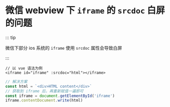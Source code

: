 # 微信 webview 下 `iframe` 的 `srcdoc` 白屏的问题

::: tip

微信下部分 ios 系统的 `iframe` 使用 `srcdoc` 属性会导致白屏

:::

```vue
// 以 vue 语法为例
<iframe id="iframe" :srcdoc="html"></iframe>
```

```javascript
// 解决方案
const html = `<div>HTML content</div>`
// 获取到 iframe 后，再重新赋值一遍即可
const iframe = document.getElementById('iframe')
iframe.contentDocument.write(html)
```
